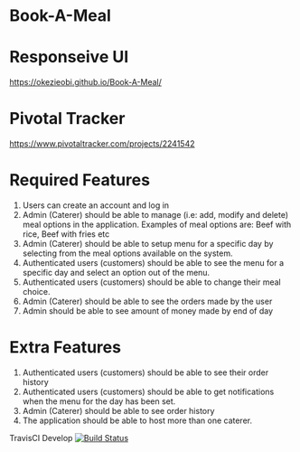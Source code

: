 # Book-A-Meal

# Responseive UI
https://okezieobi.github.io/Book-A-Meal/

# Pivotal Tracker
https://www.pivotaltracker.com/projects/2241542

# Required Features
1. Users can create an account and log in
2. Admin (Caterer) should be able to manage (i.e: add, modify and delete) meal options in
the application. Examples of meal options are: Beef with rice, Beef with fries etc
3. Admin (Caterer) should be able to setup menu for a specific day by selecting from the
meal options available on the system.
4. Authenticated users (customers) should be able to see the menu for a specific day and
select an option out of the menu.
5. Authenticated users (customers) should be able to change their meal choice.
6. Admin (Caterer) should be able to see the orders made by the user
7. Admin should be able to see amount of money made by end of day

# Extra Features
1. Authenticated users (customers) should be able to see their order history
2. Authenticated users (customers) should be able to get notifications when the menu for
the day has been set.
3. Admin (Caterer) should be able to see order history
4. The application should be able to host more than one caterer.

TravisCI
Develop [![Build Status](https://travis-ci.com/okezieobi/Book-A-Meal.svg?branch=develop-%23163671470)](https://travis-ci.com/okezieobi/Book-A-Meal)
